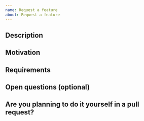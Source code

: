 ```yaml
---
name: Request a feature
about: Request a feature
---
```


## Description

<!--
Briefly describe the feature that you are requesting.
-->

## Motivation

<!--
Explain why this feature is needed.
-->

## Requirements

<!--
Write a list of what you want this feature to do.
-->

## Open questions (optional)

<!--
Use this section to ask any questions that are related to the feature.
-->

## Are you planning to do it yourself in a pull request?

<!--
Yes/No.
-->

